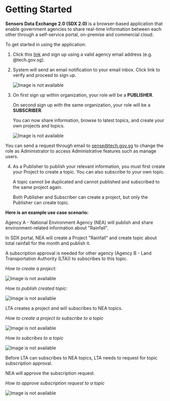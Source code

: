 
# Getting Started

**Sensors Data Exchange 2.0 (SDX 2.0)** is a browser-based application that enable government agencies to share real-time information between each other through a self-service portal, on-premise and commercial cloud.

To get started in using the application:

1. Click this [link](https://sdx.sensors.gov.sg/sdx/home) and sign up using a valid agency email address (e.g. @tech.gov.sg). 

2. System will send an email notification to your email inbox. Click link to verify and proceed to sign up. 
   
   ![Image is not available](vid0howtosignup.gif)
   
3. On first sign up within organization, your role will be a **PUBLISHER**. 

   On second sign up with the same organization, your role will be a **SUBSCRIBER**.

   You can now share information, browse to latest topics, and create your own projects and topics.

   ![Image is not available](Fig1.png)

You can send a request through email to <sense@tech.gov.sg> to change the role as Administrator to access Administrative features such as manage users.

4. As a Publisher to publish your relevant information, you must first create your Project to create a topic. You can   also subscribe to your own topic. 

   A topic cannot be duplicated and cannot published and subscribed to the same project again. 
   
   Both Publisher and Subscriber can create a project, but only the Publisher can create topic. 
   
**Here is an example use case scenario:**
   
Agency A - National Environment Agency (NEA) will publish and share environment-related information about "Rainfall". 

In SDX portal, NEA will create a Project "Rainfall" and create topic about total rainfall for the month and publish it. 

A subscription approval is needed for other agency (Agency B - Land Transportation Authority (LTA)) to subscribes to this topic.
   
*How to create a project:*

![Image is not available](vid1createproject.gif)

*How to publish created topic:*
   
![Image is not available](vid2publishtopic.gif)
   
LTA creates a project and will subscribes to NEA topics.
   
*How to create a project to subscribe to a topic*
   
![Image is not available](vid3createprojectforsubscribe.gif)
   
*How to subcribes to a topic*
   
![Image is not available](vid4subscribetotopic.gif)
   
Before LTA can subscribes to NEA topics, LTA needs to request for topic subscription approval. 

NEA will approve the subscription request. 
  
*How to approve subscription request to a topic*
   
![Image is not available](vid5approvedsubscribetopic.gif)
   

